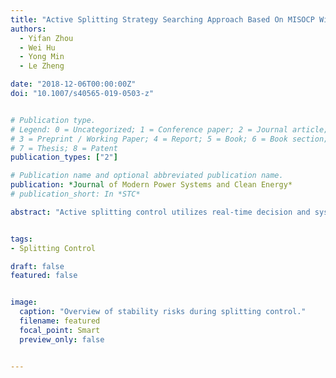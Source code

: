 ```yaml
---
title: "Active Splitting Strategy Searching Approach Based On MISOCP With Consideration of Power Island Stability"
authors:
  - Yifan Zhou
  - Wei Hu
  - Yong Min
  - Le Zheng

date: "2018-12-06T00:00:00Z"
doi: "10.1007/s40565-019-0503-z"


# Publication type.
# Legend: 0 = Uncategorized; 1 = Conference paper; 2 = Journal article;
# 3 = Preprint / Working Paper; 4 = Report; 5 = Book; 6 = Book section;
# 7 = Thesis; 8 = Patent
publication_types: ["2"]

# Publication name and optional abbreviated publication name.
publication: *Journal of Modern Power Systems and Clean Energy*
# publication_short: In *STC*

abstract: "Active splitting control utilizes real-time decision and system-level splitting to prevent cascading blackouts and to maintain power supply under severe disturbances. Splitting strategy searching (SSS) is one of the most crucial issues in active splitting control for deciding “where to split”. SSS determines the splitting surface in real time to properly divide the asynchronous generators into isolated islands with an optimal control effect. In this paper, an SSS approach that focuses on island stability is presented. The proposed SSS approach is designed to ensure a rational stability margin and regulation ability on each island during and after the transient process of system splitting. This method includes the active/reactive power flow feasibility constraints and voltage/angle stability constraints in the steady state, as well as the frequency response capability constraints in the transient process. By considering the island stability constraints in the SSS, the proposed approach can avoid the splitting strategies with poor stability performance. Therefore, the major advantage of the proposed approach is ensuring better island static and transient stability during and after the splitting control. In addition, the entire model is formulated as a mixed-integer second-order cone programming (MISOCP) model. Thus, it can be rapidly solved by using commercial optimization solvers. Numerical simulation of a realistic provincial power system in central China demonstrates the validity of the proposed approach and the necessity of considering the island stability issues."


tags:
- Splitting Control

draft: false
featured: false


image:
  caption: "Overview of stability risks during splitting control."
  filename: featured
  focal_point: Smart
  preview_only: false


---
```



